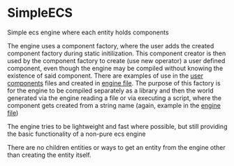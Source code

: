 # SimpleECS
Simple ecs engine where each entity holds components

The engine uses a component factory, where the user adds the created component factory during static initilization. This component creator is then used by the component factory to create (use new operator) a user defined component, even though the engine may be compiled without knowing the existence of said component. There are examples of use in the [user components](src/Runner/) files and created in [engine file](src/SimpleECS/engine.cpp). The purpose of this factory is for the engine to be compiled separately as a library and then the world generated via the engine reading a file or via executing a script, where the component gets created from a string name (again, example in the [engine file](src/SimpleECS/engine.cpp))

The engine tries to be lightweight and fast where possible, but still providing the basic functionality of a non-pure ecs engine

There are no children entities or ways to get an entity from the engine other than creating the entity itself. 
